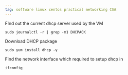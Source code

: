 ```yaml
---
tag: software linux centos practical networking CSA 
---
```


FInd out the current dhcp server used by the VM
```
sudo journalctl -r | grep -m1 DHCPACK
```

Download DHCP package
```
sudo yum install dhcp -y
```

Find the network interface which required to setup dhcp in 
```
ifconfig
```

